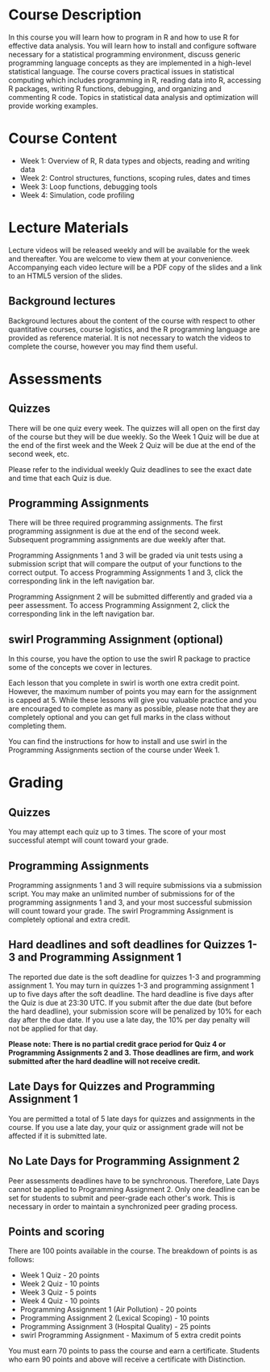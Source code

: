 # Course Description

In this course you will learn how to program in R and how to use R for effective data analysis. You will learn how to install and configure software necessary for a statistical programming environment, discuss generic programming language concepts as they are implemented in a high-level statistical language. The course covers practical issues in statistical computing which includes programming in R, reading data into R, accessing R packages, writing R functions, debugging, and organizing and commenting R code. Topics in statistical data analysis and optimization will provide working examples.

# Course Content

* Week 1: Overview of R, R data types and objects, reading and writing data
* Week 2: Control structures, functions, scoping rules, dates and times
* Week 3: Loop functions, debugging tools
* Week 4: Simulation, code profiling

# Lecture Materials

Lecture videos will be released weekly and will be available for the week and thereafter. You are welcome to view them at your convenience. Accompanying each video lecture will be a PDF copy of the slides and a link to an HTML5 version of the slides.

## Background lectures

Background lectures about the content of the course with respect to other quantitative courses, course logistics, and the R programming language are provided as reference material. It is not necessary to watch the videos to complete the course, however you may find them useful.

# Assessments

## Quizzes

There will be one quiz every week. The quizzes will all open on the first day of the course but they will be due weekly. So the Week 1 Quiz will be due at the end of the first week and the Week 2 Quiz will be due at the end of the second week, etc.

Please refer to the individual weekly Quiz deadlines to see the exact date and time that each Quiz is due.

## Programming Assignments

There will be three required programming assignments. The first programming assignment is due at the end of the second week. Subsequent programming assignments are due weekly after that.

Programming Assignments 1 and 3 will be graded via unit tests using a submission script that will compare the output of your functions to the correct output. To access Programming Assignments 1 and 3, click the corresponding link in the left navigation bar.

Programming Assignment 2 will be submitted differently and graded via a peer assessment. To access Programming Assignment 2, click the corresponding link in the left navigation bar.

## swirl Programming Assignment (optional)

In this course, you have the option to use the swirl R package to practice some of the concepts we cover in lectures.

Each lesson that you complete in swirl is worth one extra credit point. However, the maximum number of points you may earn for the assignment is capped at 5. While these lessons will give you valuable practice and you are encouraged to complete as many as possible, please note that they are completely optional and you can get full marks in the class without completing them.

You can find the instructions for how to install and use swirl in the Programming Assignments section of the course under Week 1.

# Grading

## Quizzes

You may attempt each quiz up to 3 times. The score of your most successful atempt will count toward your grade.

## Programming Assignments

Programming assignments 1 and 3 will require submissions via a submission script. You may make an unlimited number of submissions for of the programming assignments 1 and 3, and your most successful submission will count toward your grade. The swirl Programming Assignment is completely optional and extra credit.

## Hard deadlines and soft deadlines for Quizzes 1-3 and Programming Assignment 1

The reported due date is the soft deadline for quizzes 1-3 and programming assignment 1. You may turn in quizzes 1-3 and programming assignment 1 up to five days after the soft deadline. The hard deadline is five days after the Quiz is due at 23:30 UTC. If you submit after the due date (but before the hard deadline), your submission score will be penalized by 10% for each day after the due date. If you use a late day, the 10% per day penalty will not be applied for that day.

**Please note: There is no partial credit grace period for Quiz 4 or Programming Assignments 2 and 3. Those deadlines are firm, and work submitted after the hard deadline will not receive credit.**

## Late Days for Quizzes and Programming Assignment 1

You are permitted a total of 5 late days for quizzes and assignments in the course. If you use a late day, your quiz or assignment grade will not be affected if it is submitted late.

## No Late Days for Programming Assignment 2

Peer assessments deadlines have to be synchronous. Therefore, Late Days cannot be applied to Programming Assignment 2. Only one deadline can be set for students to submit and peer-grade each other's work. This is necessary in order to maintain a synchronized peer grading process.

## Points and scoring

There are 100 points available in the course. The breakdown of points is as follows:

* Week 1 Quiz - 20 points
* Week 2 Quiz - 10 points
* Week 3 Quiz - 5 points
* Week 4 Quiz - 10 points
* Programming Assignment 1 (Air Pollution) - 20 points
* Programming Assignment 2 (Lexical Scoping) - 10 points
* Programming Assignment 3 (Hospital Quality) - 25 points
* swirl Programming Assignment - Maximum of 5 extra credit points

You must earn 70 points to pass the course and earn a certificate. Students who earn 90 points and above will receive a certificate with Distinction.